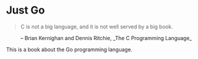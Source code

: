 # Just Go

> C is not a big language, and it is not well served by a big book.

<p style="text-align:right">– Brian Kernighan and Dennis Ritchie, _The C Programming Language_</p>

This is a book about the Go programming language.
